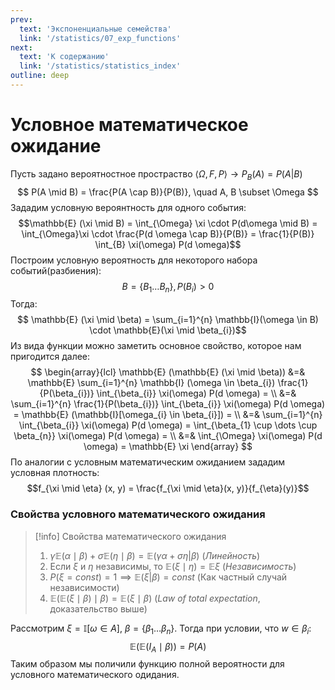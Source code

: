 ```yaml
---
prev:
  text: 'Экспоненциальные семейства'
  link: '/statistics/07_exp_functions'
next:
  text: 'К содержанию'
  link: '/statistics/statistics_index'
outline: deep
---
```


# Условное математическое ожидание

Пусть задано вероятностное простраство $\langle \Omega, F, P \rangle \to P_{B}(A) = P(A|B)$
$$ P(A \mid B) = \frac{P(A \cap B)}{P(B)}, \quad A, B \subset \Omega $$
Зададим условную вероянтность для одного события:
$$\mathbb{E} (\xi \mid B) = \int_{\Omega} \xi \cdot P(d\omega \mid B) = \int_{\Omega}\xi \cdot \frac{P(d \omega \cap B)}{P(B)} = \frac{1}{P(B)} \int_{B} \xi(\omega) P(d \omega)$$
Построим условную вероятность для некоторого набора событий(разбиения):
$$B = \{ B_{1} \dots B_{n} \}, P(B_{i}) > 0$$
Тогда:
$$ \mathbb{E} (\xi \mid \beta) = \sum_{i=1}^{n} \mathbb{I}(\omega \in B) \cdot \mathbb{E}(\xi \mid \beta_{i})$$
Из вида функции можно заметить основное свойство, которое нам пригодится далее:
$$
\begin{array}{lcl}
\mathbb{E} (\mathbb{E} (\xi \mid \beta)) &=& \mathbb{E} \sum_{i=1}^{n} \mathbb{I} (\omega \in \beta_{i}) \frac{1}{P(\beta_{i})} \int_{\beta_{i}} \xi(\omega) P(d \omega) = \\
&=& \sum_{i=1}^{n} \frac{1}{P(\beta_{i})} \int_{\beta_{i}} \xi(\omega) P(d \omega) = \mathbb{E} (\mathbb{I}[\omega_{i} \in \beta_{i}]) = \\
&=& \sum_{i=1}^{n} \int_{\beta_{i}} \xi(\omega) P(d \omega) = \int_{\beta_{1} \cup \dots \cup \beta_{n}} \xi(\omega) P(d \omega) = \\
&=& \int_{\Omega} \xi(\omega) P(d \omega) = \mathbb{E} \xi
\end{array}
$$
По аналогии с условным математическим ожиданием зададим условная плотность:
$$f_{\xi \mid \eta} (x, y) = \frac{f_{\xi \mid \eta}(x, y)}{f_{\eta}(y)}$$

### Свойства условного математического ожидания
>[!info] Свойства математического ожидания
>1. $\gamma \mathbb{E}(\alpha \mid \beta) + \sigma \mathbb{E}(\eta \mid \beta) = \mathbb{E}(\gamma \alpha + \sigma \eta | \beta)$ (*Линейность*)
>2. Если $\xi$ и $\eta$ независимы, то $\mathbb{E} (\xi \mid \eta) = \mathbb{E} \xi$ (*Независимость*)
>3. $P(\xi = const) = 1 \implies \mathbb{E}(\xi | \beta) = const$ (Как частный случай независимости)
>4. $\mathbb{E}(\mathbb{E}(\xi \mid \beta) \mid \beta) = \mathbb{E}(\xi \mid \beta)$ (*Law of total expectation*, доказательство выше)

Рассмотрим $\xi = \mathbb{I} [\omega \in A]$, $\beta = \{ \beta_{1} \dots \beta_{n}\}$. Тогда при условии, что $w \in \beta_{i}$:
$$\mathbb{E}(\mathbb{E}(I_{A} \mid \beta)) = P(A)$$
Таким образом мы поличили функцию полной вероятности для условного математического одидания.
